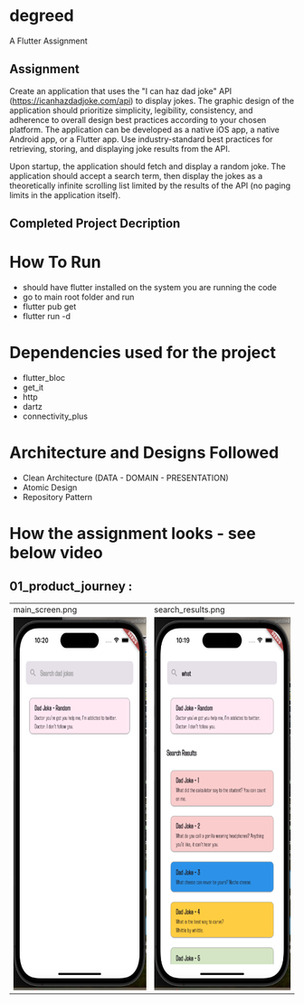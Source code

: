 # degreed
A Flutter Assignment

## Assignment 

Create an application that uses the "I can haz dad joke" API (https://icanhazdadjoke.com/api) to display jokes. 
The graphic design of the application should prioritize simplicity, legibility, consistency, and adherence to overall 
design best practices according to your chosen platform. The application can be developed as a native iOS app, 
a native Android app, or a Flutter app. Use industry-standard best practices for retrieving, storing, and displaying joke results
from the API.

Upon startup, the application should fetch and display a random joke. 
The application should accept a search term, then display the jokes as a theoretically infinite scrolling list 
limited by the results of the API (no paging limits in the application itself).

## Completed Project Decription

# How To Run

- should have flutter installed on the system you are running the code
- go to main root folder and run 
- flutter pub get 
- flutter run -d <deviceId>

# Dependencies used for the project

- flutter_bloc
- get_it
- http
- dartz
- connectivity_plus

# Architecture and Designs Followed

- Clean Architecture (DATA - DOMAIN - PRESENTATION)
- Atomic Design
- Repository Pattern

# How the assignment looks - see below video

<table><tr>

## 01_product_journey :

  <td>main_screen.png</td>

  <td>search_results.png</td>
</tr>
  <td><img src="./images/2.png" alt="image-description"  width="360" height="660"/></td>
  <td><img src="./images/1.png" alt="image-description"  width="360" height="660"/></td>
</tr>
</table>
<table><tr>